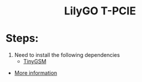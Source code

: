 <h1 align = "center">LilyGO T-PCIE</h1>

# Steps:
1. Need to install the following dependencies
     - [TinyGSM](https://github.com/vshymanskyy/TinyGSM)


- [More information](https://cn.simcom.com/product/SIM7600CE.html)



